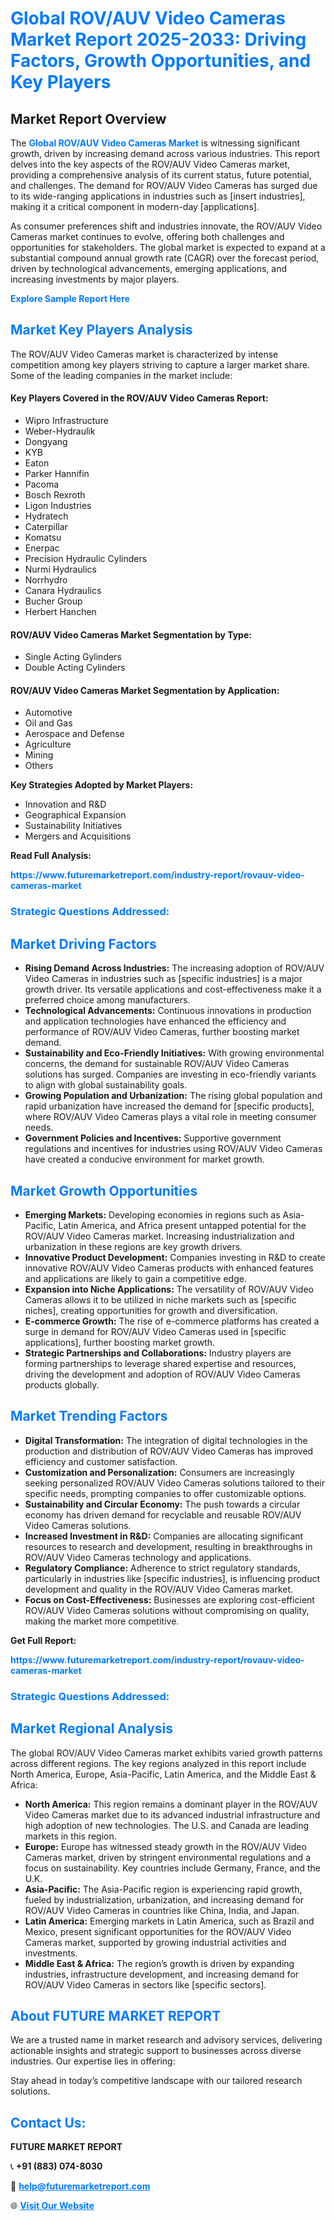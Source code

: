 <h1 style="color: #007BFF;">Global ROV/AUV Video Cameras Market Report 2025-2033: Driving Factors, Growth Opportunities, and Key Players</h1>

<section id="overview">
<h2>Market Report Overview</h2>
<p>The <a href="https://www.futuremarketreport.com/industry-report/rovauv-video-cameras-market" style="color: #007BFF; text-decoration: none;"><strong>Global ROV/AUV Video Cameras Market</strong></a> is witnessing significant growth, driven by increasing demand across various industries. This report delves into the key aspects of the ROV/AUV Video Cameras market, providing a comprehensive analysis of its current status, future potential, and challenges. The demand for ROV/AUV Video Cameras has surged due to its wide-ranging applications in industries such as [insert industries], making it a critical component in modern-day [applications].</p>
<p>As consumer preferences shift and industries innovate, the ROV/AUV Video Cameras market continues to evolve, offering both challenges and opportunities for stakeholders. The global market is expected to expand at a substantial compound annual growth rate (CAGR) over the forecast period, driven by technological advancements, emerging applications, and increasing investments by major players.</p>
</section>

<section id="overview">
<p><a href="https://www.futuremarketreport.com/request-sample/reportId=37732" style="color: #007BFF; text-decoration: none;"><strong>Explore Sample Report Here</strong></a></p>
</section>

<section id="key-players">
<h2 style="color: #007BFF;">Market Key Players Analysis</h2>
<p>The ROV/AUV Video Cameras market is characterized by intense competition among key players striving to capture a larger market share. Some of the leading companies in the market include:</p>
<h4>Key Players Covered in the ROV/AUV Video Cameras Report:</h4>
<ul><li>Wipro Infrastructure</li><li>Weber-Hydraulik</li><li>Dongyang</li><li>KYB</li><li>Eaton</li><li>Parker Hannifin</li><li>Pacoma</li><li>Bosch Rexroth</li><li>Ligon Industries</li><li>Hydratech</li><li>Caterpillar</li><li>Komatsu</li><li>Enerpac</li><li>Precision Hydraulic Cylinders</li><li>Nurmi Hydraulics</li><li>Norrhydro</li><li>Canara Hydraulics</li><li>Bucher Group</li><li>Herbert Hanchen</li></ul>
<h4>ROV/AUV Video Cameras Market Segmentation by Type:</h4>
<ul><li>Single Acting Gylinders</li><li>Double Acting Cylinders</li></ul>

<h4>ROV/AUV Video Cameras Market Segmentation by Application:</h4>
<ul><li>Automotive</li><li>Oil and Gas</li><li>Aerospace and Defense</li><li>Agriculture</li><li>Mining</li><li>Others</li></ul>
<p><strong>Key Strategies Adopted by Market Players:</strong></p>
<ul>
<li>Innovation and R&D</li>
<li>Geographical Expansion</li>
<li>Sustainability Initiatives</li>
<li>Mergers and Acquisitions</li>
</ul>
</section>

<section>
<p><strong>Read Full Analysis: </strong></p><a href="https://www.futuremarketreport.com/industry-report/rovauv-video-cameras-market" style="color: #007BFF; text-decoration: none;"><strong>https://www.futuremarketreport.com/industry-report/rovauv-video-cameras-market</strong></a>
<h3 style="color: #007BFF;">Strategic Questions Addressed:</h3>
</section>

<section id="driving-factors">
<h2 style="color: #007BFF;">Market Driving Factors</h2>
<ul>
<li><strong>Rising Demand Across Industries:</strong> The increasing adoption of ROV/AUV Video Cameras in industries such as [specific industries] is a major growth driver. Its versatile applications and cost-effectiveness make it a preferred choice among manufacturers.</li>
<li><strong>Technological Advancements:</strong> Continuous innovations in production and application technologies have enhanced the efficiency and performance of ROV/AUV Video Cameras, further boosting market demand.</li>
<li><strong>Sustainability and Eco-Friendly Initiatives:</strong> With growing environmental concerns, the demand for sustainable ROV/AUV Video Cameras solutions has surged. Companies are investing in eco-friendly variants to align with global sustainability goals.</li>
<li><strong>Growing Population and Urbanization:</strong> The rising global population and rapid urbanization have increased the demand for [specific products], where ROV/AUV Video Cameras plays a vital role in meeting consumer needs.</li>
<li><strong>Government Policies and Incentives:</strong> Supportive government regulations and incentives for industries using ROV/AUV Video Cameras have created a conducive environment for market growth.</li>
</ul>
</section>

<section id="growth-opportunities">
<h2 style="color: #007BFF;">Market Growth Opportunities</h2>
<ul>
<li><strong>Emerging Markets:</strong> Developing economies in regions such as Asia-Pacific, Latin America, and Africa present untapped potential for the ROV/AUV Video Cameras market. Increasing industrialization and urbanization in these regions are key growth drivers.</li>
<li><strong>Innovative Product Development:</strong> Companies investing in R&D to create innovative ROV/AUV Video Cameras products with enhanced features and applications are likely to gain a competitive edge.</li>
<li><strong>Expansion into Niche Applications:</strong> The versatility of ROV/AUV Video Cameras allows it to be utilized in niche markets such as [specific niches], creating opportunities for growth and diversification.</li>
<li><strong>E-commerce Growth:</strong> The rise of e-commerce platforms has created a surge in demand for ROV/AUV Video Cameras used in [specific applications], further boosting market growth.</li>
<li><strong>Strategic Partnerships and Collaborations:</strong> Industry players are forming partnerships to leverage shared expertise and resources, driving the development and adoption of ROV/AUV Video Cameras products globally.</li>
</ul>
</section>

<section id="trending-factors">
<h2 style="color: #007BFF;">Market Trending Factors</h2>
<ul>
<li><strong>Digital Transformation:</strong> The integration of digital technologies in the production and distribution of ROV/AUV Video Cameras has improved efficiency and customer satisfaction.</li>
<li><strong>Customization and Personalization:</strong> Consumers are increasingly seeking personalized ROV/AUV Video Cameras solutions tailored to their specific needs, prompting companies to offer customizable options.</li>
<li><strong>Sustainability and Circular Economy:</strong> The push towards a circular economy has driven demand for recyclable and reusable ROV/AUV Video Cameras solutions.</li>
<li><strong>Increased Investment in R&D:</strong> Companies are allocating significant resources to research and development, resulting in breakthroughs in ROV/AUV Video Cameras technology and applications.</li>
<li><strong>Regulatory Compliance:</strong> Adherence to strict regulatory standards, particularly in industries like [specific industries], is influencing product development and quality in the ROV/AUV Video Cameras market.</li>
<li><strong>Focus on Cost-Effectiveness:</strong> Businesses are exploring cost-efficient ROV/AUV Video Cameras solutions without compromising on quality, making the market more competitive.</li>
</ul>
</section>

<section>
<p><strong>Get Full Report: </strong></p><a href="https://www.futuremarketreport.com/industry-report/rovauv-video-cameras-market" style="color: #007BFF; text-decoration: none;"><strong>https://www.futuremarketreport.com/industry-report/rovauv-video-cameras-market</strong></a>
<h3 style="color: #007BFF;">Strategic Questions Addressed:</h3>
</section>


<section id="regional-analysis">
<h2 style="color: #007BFF;">Market Regional Analysis</h2>
<p>The global ROV/AUV Video Cameras market exhibits varied growth patterns across different regions. The key regions analyzed in this report include North America, Europe, Asia-Pacific, Latin America, and the Middle East & Africa:</p>
<ul>
<li><strong>North America:</strong> This region remains a dominant player in the ROV/AUV Video Cameras market due to its advanced industrial infrastructure and high adoption of new technologies. The U.S. and Canada are leading markets in this region.</li>
<li><strong>Europe:</strong> Europe has witnessed steady growth in the ROV/AUV Video Cameras market, driven by stringent environmental regulations and a focus on sustainability. Key countries include Germany, France, and the U.K.</li>
<li><strong>Asia-Pacific:</strong> The Asia-Pacific region is experiencing rapid growth, fueled by industrialization, urbanization, and increasing demand for ROV/AUV Video Cameras in countries like China, India, and Japan.</li>
<li><strong>Latin America:</strong> Emerging markets in Latin America, such as Brazil and Mexico, present significant opportunities for the ROV/AUV Video Cameras market, supported by growing industrial activities and investments.</li>
<li><strong>Middle East & Africa:</strong> The region’s growth is driven by expanding industries, infrastructure development, and increasing demand for ROV/AUV Video Cameras in sectors like [specific sectors].</li>
</ul>
</section>

<footer>
<h2 style="color: #007BFF;">About FUTURE MARKET REPORT</h2>
<p>We are a trusted name in market research and advisory services, delivering actionable insights and strategic support to businesses across diverse industries. Our expertise lies in offering:</p>

<p>Stay ahead in today’s competitive landscape with our tailored research solutions.</p>

<h2 style="color: #007BFF;">Contact Us:</h2>
<p><strong>FUTURE MARKET REPORT</strong></p>
<p>📞 <strong>+91 (883) 074-8030</strong></p>
<p>📧 <strong><a href="mailto:help@futuremarketreport.com" style="color: #007BFF;">help@futuremarketreport.com</a></strong></p>
<p>🌐 <strong><a href="https://www.futuremarketreport.com/" style="color: #007BFF;">Visit Our Website</a></strong></p>
</footer>